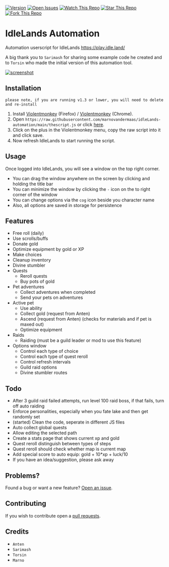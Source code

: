 [![Version](https://img.shields.io/github/v/release/marnovandermaas/idleLands-automation)](https://github.com/marnovandermaas/idleLands-automation/)
[![Open Issues](https://img.shields.io/github/issues/marnovandermaas/idleLands-automation?style=flat)](https://github.com/marnovandermaas/idleLands-automation/issues)
[![Watch This Repo](https://img.shields.io/github/watchers/marnovandermaas/idleLands-automation?style=social&icon=github)](https://github.com/marnovandermaas/idleLands-automation/subscription)
[![Star This Repo](https://img.shields.io/github/stars/marnovandermaas/idleLands-automation?style=social&icon=github)](https://github.com/marnovandermaas/idleLands-automation/stargazers)
[![Fork This Repo](https://img.shields.io/github/forks/marnovandermaas/idleLands-automation?style=social&icon=github)](https://github.com/marnovandermaas/idleLands-automation/fork)

# IdleLands Automation
Automation userscript for IdleLands
https://play.idle.land/

A big thank you to `Sarimash` for sharing some example code he created and to `Torsin` who made the initial version of this automation tool. 

[![screenshot](https://i.postimg.cc/8zSK7DWn/tempsnip.png)](https://postimg.cc/D8xdN9xq)

## Installation
`please note, if you are running v1.3 or lower, you will need to delete and re-install`

1. Install [Violentmonkey](https://addons.mozilla.org/en-US/firefox/addon/violentmonkey/) (Firefox) / [Violentmonkey](https://chrome.google.com/webstore/detail/violentmonkey/jinjaccalgkegednnccohejagnlnfdag) (Chrome).
2. Open `https://raw.githubusercontent.com/marnovandermaas/idleLands-automation/main/thescript.js` or click [here](https://raw.githubusercontent.com/marnovandermaas/idleLands-automation/main/thescript.js).
3. Click on the plus in the Violentmonkey menu, copy the raw script into it and click save.
4. Now refresh IdleLands to start running the script.

## Usage
Once logged into IdleLands, you will see a window on the top right corner.
- You can drag the window anywhere on the screen by clicking and holding the title bar
- You can minimize the window by clicking the `-` icon on the to right corner of the window
- You can change options via the `cog` icon beside you character name
- Also, all options are saved in storage for persistence

## Features
- Free roll (daily)
- Use scrolls/buffs
- Donate gold
- Optimize equipment by gold or XP
- Make choices
- Cleanup inventory
- Divine stumbler
- Quests
  - Reroll quests
  - Buy pots of gold
- Pet adventures
  - Collect adventures when completed
  - Send your pets on adventures
- Active pet
  - Use ability
  - Collect gold (request from Anten)
  - Ascend (request from Anten) (checks for materials and if pet is maxed out)
  - Optimize equipment
- Raids
  - Raiding (must be a guild leader or mod to use this feature)
- Options window
  - Control each type of choice
  - Control each type of quest reroll
  - Control refresh intervals
  - Guild raid options
  - Divine stumbler routes

## Todo
- After 3 guild raid failed attempts, run level 100 raid boss, if that fails, turn off auto raiding
- Enforce personalities, especially when you fate lake and then get randomly set
- (started) Clean the code, seperate in different JS files
- Auto collect global quests
- Allow editing the selected path
- Create a stats page that shows current xp and gold
- Quest reroll distinguish between types of steps
- Quest reroll should check whether map is current map
- Add special score to auto equip: gold + 10*xp + luck/10
- If you have an idea/suggestion, please ask away

## Problems?
Found a bug or want a new feature? [Open an issue](https://github.com/marnovandermaas/idleLands-automation/issues).

## Contributing
If you wish to contribute open a [pull requests](https://github.com/marnovandermaas/idleLands-automation/pulls).

## Credits
- `Anten`
- `Sarimash`
- `Torsin`
- `Marno`
